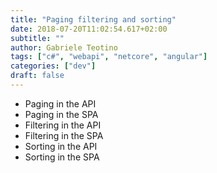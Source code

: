 ```yaml
---
title: "Paging filtering and sorting"
date: 2018-07-20T11:02:54.617+02:00
subtitle: ""
author: Gabriele Teotino
tags: ["c#", "webapi", "netcore", "angular"]
categories: ["dev"]
draft: false
---
```


- Paging in the API
- Paging in the SPA
- Filtering in the API
- Filtering in the SPA
- Sorting in the API
- Sorting in the SPA

